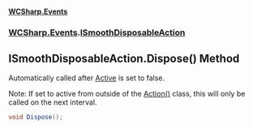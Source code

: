 #### [WCSharp.Events](README.md 'README')
### [WCSharp.Events](WCSharp.Events.md 'WCSharp.Events').[ISmoothDisposableAction](WCSharp.Events.ISmoothDisposableAction.md 'WCSharp.Events.ISmoothDisposableAction')

## ISmoothDisposableAction.Dispose() Method

Automatically called after [Active](WCSharp.Events.ISmoothDisposableAction.Active.md 'WCSharp.Events.ISmoothDisposableAction.Active') is set to false.  
  
Note: If set to active from outside of the [Action()](WCSharp.Events.ISmoothDisposableAction.Action().md 'WCSharp.Events.ISmoothDisposableAction.Action()') class, this will only be called on the next interval.

```csharp
void Dispose();
```